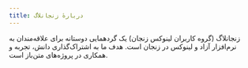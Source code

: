 ```yaml
---
title: دربارهٔ زنجانلاگ
---
```


زنجانلاگ (گروه کاربران لینوکس زنجان) یک گردهمایی دوستانه برای علاقه‌مندان به نرم‌افزار آزاد و لینوکس در زنجان است. هدف ما به اشتراک‌گذاری دانش، تجربه و همکاری در پروژه‌های متن‌باز است.

